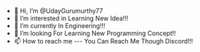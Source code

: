 - 👋 Hi, I’m @UdayGurumurthy77
- 👀 I’m interested in Learning New Idea!!!
- 🌱 I’m currently In Engineering!!!
- 💞️ I’m looking For Learning New Programming Concept!!
- 📫 How to reach me --- You Can Reach Me Though Discord!!!

<!---
UdayGurumurthy77/UdayGurumurthy77 is a ✨ special ✨ repository because its `README.md` (this file) appears on your GitHub profile.
You can click the Preview link to take a look at your changes.
--->
